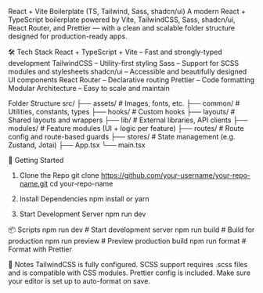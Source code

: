 React + Vite Boilerplate (TS, Tailwind, Sass, shadcn/ui)
A modern React + TypeScript boilerplate powered by Vite, TailwindCSS, Sass, shadcn/ui, React Router, and Prettier — with a clean and scalable folder structure designed for production-ready apps.

🛠️ Tech Stack
React + TypeScript + Vite – Fast and strongly-typed development
TailwindCSS – Utility-first styling
Sass – Support for SCSS modules and stylesheets
shadcn/ui – Accessible and beautifully designed UI components
React Router – Declarative routing
Prettier – Code formatting
Modular Architecture – Easy to scale and maintain

Folder Structure
src/
├── assets/       # Images, fonts, etc.
├── common/       # Utilities, constants, types
├── hooks/        # Custom hooks
├── layouts/      # Shared layouts and wrappers
├── lib/          # External libraries, API clients
├── modules/      # Feature modules (UI + logic per feature)
├── routes/       # Route config and route-based guards
├── stores/       # State management (e.g. Zustand, Jotai)
├── App.tsx
└── main.tsx

🚀 Getting Started

1. Clone the Repo
git clone https://github.com/your-username/your-repo-name.git
cd your-repo-name

3. Install Dependencies
npm install or yarn

4. Start Development Server
npm run dev

📦 Scripts
npm run dev        # Start development server
npm run build      # Build for production
npm run preview    # Preview production build
npm run format     # Format with Prettier

📝 Notes
TailwindCSS is fully configured.
SCSS support requires .scss files and is compatible with CSS modules.
Prettier config is included. Make sure your editor is set up to auto-format on save.
